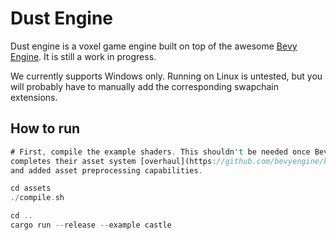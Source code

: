 # Dust Engine

Dust engine is a voxel game engine built on top of the awesome [Bevy Engine](https://github.com/bevyengine/bevy).
It is still a work in progress.

We currently supports Windows only. Running on Linux is untested, but you will probably have to
manually add the corresponding swapchain extensions.

## How to run
```rs
# First, compile the example shaders. This shouldn't be needed once Bevy
completes their asset system [overhaul](https://github.com/bevyengine/bevy/discussions/3972)
and added asset preprocessing capabilities.

cd assets
./compile.sh

cd ..
cargo run --release --example castle
```
